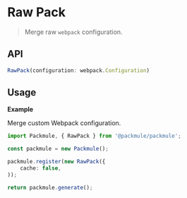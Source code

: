 # Raw Pack
> Merge raw `webpack` configuration.

## API
```ts
RawPack(configuration: webpack.Configuration)
```

## Usage

**Example**

Merge custom Webpack configuration.

```ts
import Packmule, { RawPack } from '@packmule/packmule';

const packmule = new Packmule();

packmule.register(new RawPack({
    cache: false,
));

return packmule.generate();
```
